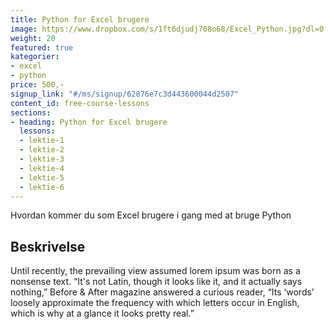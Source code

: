 ```yaml
---
title: Python for Excel brugere
image: https://www.dropbox.com/s/1ft6djudj708o68/Excel_Python.jpg?dl=0
weight: 20
featured: true
kategorier:
- excel
- python
price: 500,-
signup_link: "#/ms/signup/62876e7c3d443600044d2507"
content_id: free-course-lessons
sections:
- heading: Python for Excel brugere
  lessons:
  - lektie-1
  - lektie-2
  - lektie-3
  - lektie-4
  - lektie-5
  - lektie-6
---
```



Hvordan kommer du som Excel brugere i gang med at bruge Python

## Beskrivelse

Until recently, the prevailing view assumed lorem ipsum was born as a nonsense text. “It's not Latin, though it looks like it, and it actually says nothing,” Before & After magazine answered a curious reader, “Its ‘words’ loosely approximate the frequency with which letters occur in English, which is why at a glance it looks pretty real.”
